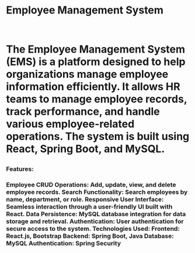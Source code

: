 <h1>Employee Management System<h1>

<br>The Employee Management System (EMS) is a platform designed to help organizations manage employee information efficiently. It allows HR teams to manage employee records, track performance, and handle various employee-related operations. The system is built using React, Spring Boot, and MySQL.<br>

<h3>Features:<h3>
	
Employee CRUD Operations: Add, update, view, and delete employee records.
Search Functionality: Search employees by name, department, or role.
Responsive User Interface: Seamless interaction through a user-friendly UI built with React.
Data Persistence: MySQL database integration for data storage and retrieval.
Authentication: User authentication for secure access to the system.
Technologies Used:
Frontend: React.js, Bootstrap
Backend: Spring Boot, Java
Database: MySQL
Authentication: Spring Security
